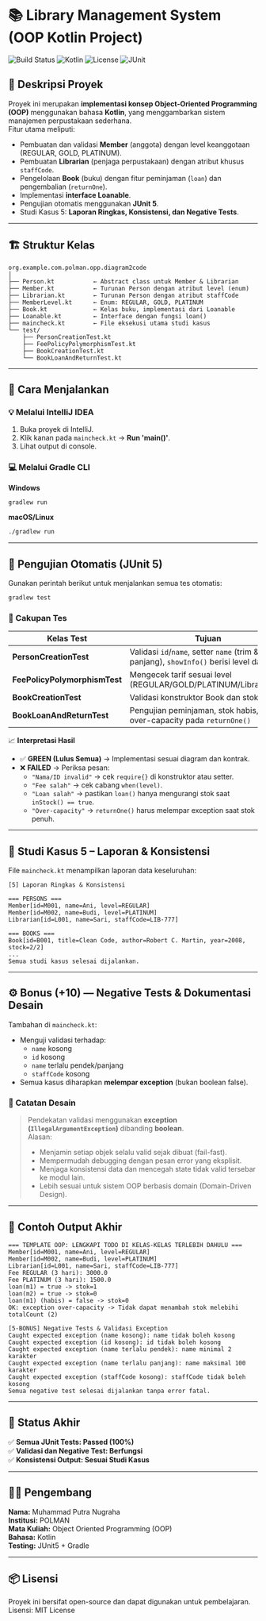 # 📚 Library Management System (OOP Kotlin Project)

![Build Status](https://img.shields.io/badge/build-passing-brightgreen)
![Kotlin](https://img.shields.io/badge/language-Kotlin-blue)
![License](https://img.shields.io/badge/license-MIT-lightgrey)
![JUnit](https://img.shields.io/badge/testing-JUnit5-orange)

## 🧩 Deskripsi Proyek
Proyek ini merupakan **implementasi konsep Object-Oriented Programming (OOP)** menggunakan bahasa **Kotlin**, yang menggambarkan sistem manajemen perpustakaan sederhana.  
Fitur utama meliputi:
- Pembuatan dan validasi **Member** (anggota) dengan level keanggotaan (REGULAR, GOLD, PLATINUM).
- Pembuatan **Librarian** (penjaga perpustakaan) dengan atribut khusus `staffCode`.
- Pengelolaan **Book** (buku) dengan fitur peminjaman (`loan`) dan pengembalian (`returnOne`).
- Implementasi **interface Loanable**.
- Pengujian otomatis menggunakan **JUnit 5**.
- Studi Kasus 5: **Laporan Ringkas, Konsistensi, dan Negative Tests**.

---

## 🏗️ Struktur Kelas
```
org.example.com.polman.opp.diagram2code
│
├── Person.kt           ← Abstract class untuk Member & Librarian
├── Member.kt           ← Turunan Person dengan atribut level (enum)
├── Librarian.kt        ← Turunan Person dengan atribut staffCode
├── MemberLevel.kt      ← Enum: REGULAR, GOLD, PLATINUM
├── Book.kt             ← Kelas buku, implementasi dari Loanable
├── Loanable.kt         ← Interface dengan fungsi loan()
├── maincheck.kt        ← File eksekusi utama studi kasus
└── test/
    ├── PersonCreationTest.kt
    ├── FeePolicyPolymorphismTest.kt
    ├── BookCreationTest.kt
    └── BookLoanAndReturnTest.kt
```

---

## 🚀 Cara Menjalankan

### 💡 Melalui IntelliJ IDEA
1. Buka proyek di IntelliJ.
2. Klik kanan pada `maincheck.kt` → **Run 'main()'**.
3. Lihat output di console.

### 💻 Melalui Gradle CLI
**Windows**
```bash
gradlew run
```
**macOS/Linux**
```bash
./gradlew run
```

---

## 🧪 Pengujian Otomatis (JUnit 5)

Gunakan perintah berikut untuk menjalankan semua tes otomatis:

```bash
gradlew test
```

### 📄 Cakupan Tes
| Kelas Test | Tujuan |
|-------------|--------|
| **PersonCreationTest** | Validasi `id`/`name`, setter `name` (trim & panjang), `showInfo()` berisi level dan ID |
| **FeePolicyPolymorphismTest** | Mengecek tarif sesuai level (REGULAR/GOLD/PLATINUM/Librarian=0) |
| **BookCreationTest** | Validasi konstruktor Book dan stok awal |
| **BookLoanAndReturnTest** | Pengujian peminjaman, stok habis, dan over-capacity pada `returnOne()` |

📈 **Interpretasi Hasil**
- ✅ **GREEN (Lulus Semua)** → Implementasi sesuai diagram dan kontrak.
- ❌ **FAILED** → Periksa pesan:
  - `"Nama/ID invalid"` → cek `require{}` di konstruktor atau setter.
  - `"Fee salah"` → cek cabang `when(level)`.
  - `"Loan salah"` → pastikan `loan()` hanya mengurangi stok saat `inStock() == true`.
  - `"Over-capacity"` → `returnOne()` harus melempar exception saat stok penuh.

---

## 🧠 Studi Kasus 5 – Laporan & Konsistensi

File `maincheck.kt` menampilkan laporan data keseluruhan:

```
[5] Laporan Ringkas & Konsistensi

=== PERSONS ===
Member[id=M001, name=Ani, level=REGULAR]
Member[id=M002, name=Budi, level=PLATINUM]
Librarian[id=L001, name=Sari, staffCode=LIB-777]

=== BOOKS ===
Book[id=B001, title=Clean Code, author=Robert C. Martin, year=2008, stock=2/2]
...
Semua studi kasus selesai dijalankan.
```

---

## ⚙️ Bonus (+10) — Negative Tests & Dokumentasi Desain

Tambahan di `maincheck.kt`:
- Menguji validasi terhadap:
  - `name` kosong
  - `id` kosong
  - `name` terlalu pendek/panjang
  - `staffCode` kosong
- Semua kasus diharapkan **melempar exception** (bukan boolean false).

### 📘 Catatan Desain
> Pendekatan validasi menggunakan **exception (`IllegalArgumentException`)** dibanding **boolean**.  
> Alasan:
> - Menjamin setiap objek selalu valid sejak dibuat (fail-fast).
> - Mempermudah debugging dengan pesan error yang eksplisit.
> - Menjaga konsistensi data dan mencegah state tidak valid tersebar ke modul lain.
> - Lebih sesuai untuk sistem OOP berbasis domain (Domain-Driven Design).

---

## 🧾 Contoh Output Akhir
```
=== TEMPLATE OOP: LENGKAPI TODO DI KELAS-KELAS TERLEBIH DAHULU ===
Member[id=M001, name=Ani, level=REGULAR]
Member[id=M002, name=Budi, level=PLATINUM]
Librarian[id=L001, name=Sari, staffCode=LIB-777]
Fee REGULAR (3 hari): 3000.0
Fee PLATINUM (3 hari): 1500.0
loan(m1) = true -> stok=1
loan(m2) = true -> stok=0
loan(m1) (habis) = false -> stok=0
OK: exception over-capacity -> Tidak dapat menambah stok melebihi totalCount (2)

[5-BONUS] Negative Tests & Validasi Exception
Caught expected exception (name kosong): name tidak boleh kosong
Caught expected exception (id kosong): id tidak boleh kosong
Caught expected exception (name terlalu pendek): name minimal 2 karakter
Caught expected exception (name terlalu panjang): name maksimal 100 karakter
Caught expected exception (staffCode kosong): staffCode tidak boleh kosong
Semua negative test selesai dijalankan tanpa error fatal.
```

---

## 🏁 Status Akhir
✅ **Semua JUnit Tests: Passed (100%)**  
✅ **Validasi dan Negative Test: Berfungsi**  
✅ **Konsistensi Output: Sesuai Studi Kasus**

---

## 👨‍💻 Pengembang
**Nama:** Muhammad Putra Nugraha  
**Institusi:** POLMAN  
**Mata Kuliah:** Object Oriented Programming (OOP)  
**Bahasa:** Kotlin  
**Testing:** JUnit5 + Gradle

---

## 📦 Lisensi
Proyek ini bersifat open-source dan dapat digunakan untuk pembelajaran.  
Lisensi: MIT License
